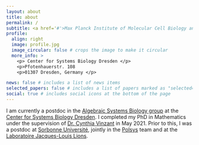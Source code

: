 ```yaml
---
layout: about
title: about
permalink: /
subtitle: <a href='#'>Max Planck Institute of Molecular Cell Biology and Genetics</a>
profile:
  align: right
  image: profile.jpg
  image_circular: false # crops the image to make it circular
  more_info: >
    <p> Center for Systems Biology Dresden </p>
    <p>Pfotenhauerstr. 108
    <p>01307 Dresden, Germany </p>

news: false # includes a list of news items
selected_papers: false # includes a list of papers marked as "selected={true}"
social: true # includes social icons at the bottom of the page
---
```


I am currently a postdoc in the [Algebraic Systems Biology group](https://www.mpi-cbg.de/research/researchgroups/currentgroups/heather-harrington/research-focus) at the [Center for Systems Biology Dresden](https://www.csbdresden.de/). I completed my PhD in Mathematics under the supervision of [Dr. Cynthia Vinzant](https://sites.math.washington.edu/~vinzant/) in May 2021.
Prior to this, I was a postdoc at [Sorbonne Université](https://www.sorbonne-universite.fr/en), jointly in the [Polsys](https://www-polsys.lip6.fr/) team and at the [Laboratoire Jacques-Louis Lions](https://www.ljll.math.upmc.fr/).
